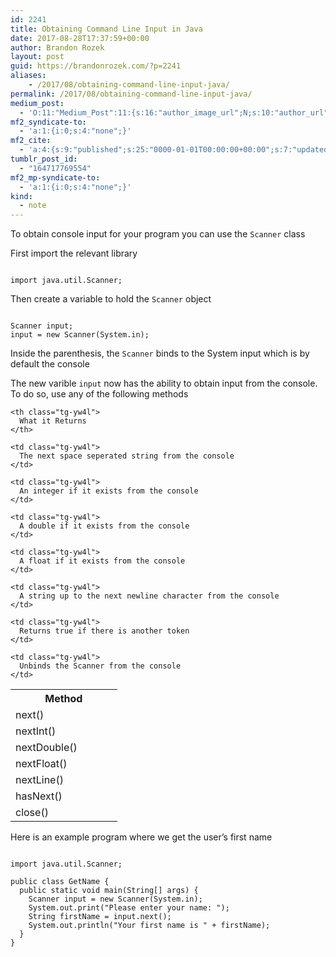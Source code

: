 ```yaml
---
id: 2241
title: Obtaining Command Line Input in Java
date: 2017-08-28T17:37:59+00:00
author: Brandon Rozek
layout: post
guid: https://brandonrozek.com/?p=2241
aliases:
    - /2017/08/obtaining-command-line-input-java/
permalink: /2017/08/obtaining-command-line-input-java/
medium_post:
  - 'O:11:"Medium_Post":11:{s:16:"author_image_url";N;s:10:"author_url";N;s:11:"byline_name";N;s:12:"byline_email";N;s:10:"cross_link";N;s:2:"id";N;s:21:"follower_notification";N;s:7:"license";N;s:14:"publication_id";N;s:6:"status";N;s:3:"url";N;}'
mf2_syndicate-to:
  - 'a:1:{i:0;s:4:"none";}'
mf2_cite:
  - 'a:4:{s:9:"published";s:25:"0000-01-01T00:00:00+00:00";s:7:"updated";s:25:"0000-01-01T00:00:00+00:00";s:8:"category";a:1:{i:0;s:0:"";}s:6:"author";a:0:{}}'
tumblr_post_id:
  - "164717769554"
mf2_mp-syndicate-to:
  - 'a:1:{i:0;s:4:"none";}'
kind:
  - note
---
```

To obtain console input for your program you can use the <code class="language-java">Scanner</code> class

First import the relevant library

<pre class="language-java"><code class="language-java">
import java.util.Scanner;
</code></pre>

Then create a variable to hold the <code class="language-java">Scanner</code> object

<pre class="language-java"><code class="language-java">
Scanner input;
input = new Scanner(System.in);
</code></pre>

Inside the parenthesis, the <code class="language-java">Scanner</code> binds to the System input which is by default the console

The new varible <code class="language-java">input</code> now has the ability to obtain input from the console. To do so, use any of the following methods

<table class="tg">
  <tr>
    <th class="tg-yw4l">
      Method
    </th>

    <th class="tg-yw4l">
      What it Returns
    </th>
  </tr>

  <tr>
    <td class="tg-yw4l">
      next()
    </td>
    
    <td class="tg-yw4l">
      The next space seperated string from the console
    </td>
  </tr>

  <tr>
    <td class="tg-yw4l">
      nextInt()
    </td>
    
    <td class="tg-yw4l">
      An integer if it exists from the console
    </td>
  </tr>

  <tr>
    <td class="tg-yw4l">
      nextDouble()             
    </td>
    
    <td class="tg-yw4l">
      A double if it exists from the console
    </td>
  </tr>

  <tr>
    <td class="tg-yw4l">
      nextFloat()
    </td>
    
    <td class="tg-yw4l">
      A float if it exists from the console
    </td>
  </tr>

  <tr>
    <td class="tg-yw4l">
      nextLine()
    </td>
    
    <td class="tg-yw4l">
      A string up to the next newline character from the console
    </td>
  </tr>

  <tr>
    <td class="tg-yw4l">
      hasNext()
    </td>
    
    <td class="tg-yw4l">
      Returns true if there is another token
    </td>
  </tr>

  <tr>
    <td class="tg-yw4l">
      close()
    </td>
    
    <td class="tg-yw4l">
      Unbinds the Scanner from the console
    </td>
  </tr>
</table>

Here is an example program where we get the user&#8217;s first name

<pre class="language-java"><code class="language-java">
import java.util.Scanner;

public class GetName {
  public static void main(String[] args) {
    Scanner input = new Scanner(System.in);
    System.out.print("Please enter your name: ");
    String firstName = input.next();
    System.out.println("Your first name is " + firstName); 
  }
}
</code></pre>